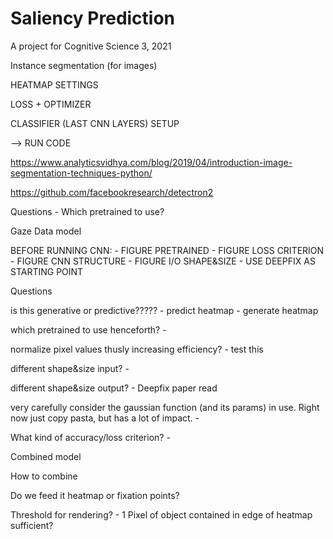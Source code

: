 # Saliency Prediction
A project for Cognitive Science 3, 2021

Instance segmentation (for images)

HEATMAP SETTINGS

LOSS + OPTIMIZER

CLASSIFIER (LAST CNN LAYERS) SETUP

--> RUN CODE


https://www.analyticsvidhya.com/blog/2019/04/introduction-image-segmentation-techniques-python/

https://github.com/facebookresearch/detectron2

Questions
    - Which pretrained to use?


Gaze Data model

BEFORE RUNNING CNN:
    - FIGURE PRETRAINED
    - FIGURE LOSS CRITERION
    - FIGURE CNN STRUCTURE
    - FIGURE I/O SHAPE&SIZE
        - USE DEEPFIX AS STARTING POINT
        
Questions

is this generative or predictive?????
    - predict heatmap
    - generate heatmap

which pretrained to use henceforth?
    -

normalize pixel values thusly increasing efficiency?
    - test this

different shape&size input?
    - 
    
different shape&size output?
    - Deepfix paper read 
    
very carefully consider the gaussian function (and its params) in use. Right now just copy pasta, but has a lot of impact.
    - 
    
What kind of accuracy/loss criterion?
    - 


Combined model

How to combine

Do we feed it heatmap or fixation points?

Threshold for rendering?
    - 1 Pixel of object contained in edge of heatmap sufficient?

